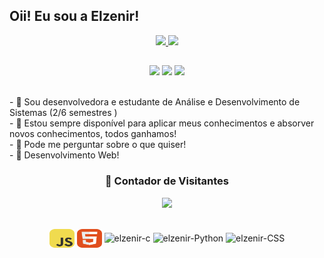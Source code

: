 ## Oii! Eu sou a Elzenir!

 <div align="center">
  <a href="https://github.com/Elzenirsouza">
    <img height="150em" src="https://anthonyraf-stats.vercel.app/api?username=Elzenirsouza&show_icons=true&hide_title=true&hide_rank=false&include_all_commits=true&count_private=true&card_width=400&bg_color=DEG,00134F,0237A9,012173,00134F&border_color=291b3e&text_color=FFFFFF#gh-dark-mode-only"/>
    <img height="150em" src="https://anthonyraf-stats.vercel.app/api/top-langs/?username=Elzenirsouza&hide_title=true&layout=compact&bg_color=DEG,00134F,012173,0237A9,00134F&border_color=291b3e&text_color=FFFFFF#gh-dark-mode-only"/>
  </a>


</div>


 ##

 <div align=center> 
 
  <a href = "mailto: elzenirsouza4@gmail.com"><img src="https://img.shields.io/badge/-Gmail-%23333?style=for-the-badge&logo=gmail&logoColor=white" target="_blank"></a>
  <a href="https://www.linkedin.com/in/Elzenirsouza" target="_blank"><img src="https://img.shields.io/badge/-LinkedIn-%230077B5?style=for-the-badge&logo=linkedin&logoColor=white" target="_blank"></a>
  <a href="https://Elzenirsouza.github.io/" target="_blank"><img src="https://img.shields.io/badge/-Portifólio-%58DE1D?style=for-the-badge&logo=&logoColor=white" target="_blank"></a>
</div>
 
 <br>
 <div align=left>
 - 🔭 Sou desenvolvedora e estudante de Análise e Desenvolvimento de Sistemas (2/6 semestres )
<br>- 🤔 Estou sempre disponível para aplicar meus conhecimentos e absorver novos conhecimentos, todos ganhamos! 
 <br>- 💬 Pode me perguntar sobre o que quiser!
  <br>- 👀 Desenvolvimento Web! 
 </div>
 
 <div align=center>
  <h3><b>📍 Contador de Visitantes</b></h3>
</div>
    
<!-- retro visitor counter -->  
<p align="center" >   
  <img src="https://profile-counter.glitch.me/Elzenirsouza/count.svg" />  
</p>

 <div align="center">
 
 <div style="display: inline_block"><br>
  <img align="center" alt="elzenir-Js" height="30" width="40" src="https://github.com/tandpfun/skill-icons/blob/main/icons/JavaScript.svg">
  <img align="center" alt="elzenir-HTML" height="30" width="40" src="https://github.com/tandpfun/skill-icons/blob/main/icons/HTML.svg">
 <img align="center" alt="elzenir-c" height="20" width="40" src="https://skillicons.dev/icons?i=c">
 <img align="center" alt="elzenir-Python" height="20" width="40" src="https://skillicons.dev/icons?i=python">
 <img align="center" alt="elzenir-CSS" height="20" width="40" src="![image](https://github.com/Elzenirsouza/y/assets/133545738/a68a90fe-59b7-4f30-a879-ea142934191c)
">
</div>
</div>

<!--
**elzenir2708/elzenir2708** is a ✨ _special_ ✨ repository because its `README.md` (this file) appears on your GitHub profile.

Here are some ideas to get you started:

- 🔭 I’m currently working on ...
- 🌱 I’m currently learning ...
- 👯 I’m looking to collaborate on ...
- 🤔 I’m looking for help with ...
- 💬 Ask me about ...
- 📫 How to reach me: ...
- 😄 Pronouns: ...
- ⚡ Fun fact: ...
-->
